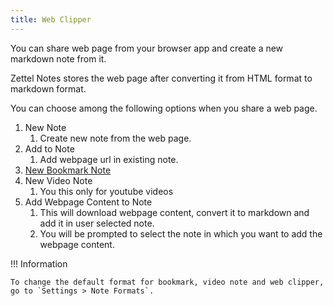 ```yaml
---
title: Web Clipper
---
```


You can share web page from your browser app and create a new markdown note from it.

Zettel Notes stores the web page after converting it from HTML format to markdown format.

You can choose among the following options when you share a web page.

1. New Note
      1. Create new note from the web page.
2. Add to Note
      1. Add webpage url in existing note.
3. [New Bookmark Note](./note/note-types.md/#bookmark-note)
4. New Video Note
      1. You this only for youtube videos
5. Add Webpage Content to Note
     1. This will download webpage content, convert it to markdown and add it in user selected note.
     2. You will be prompted to select the note in which you want to add the webpage content.

!!! Information

    To change the default format for bookmark, video note and web clipper, go to `Settings > Note Formats`.